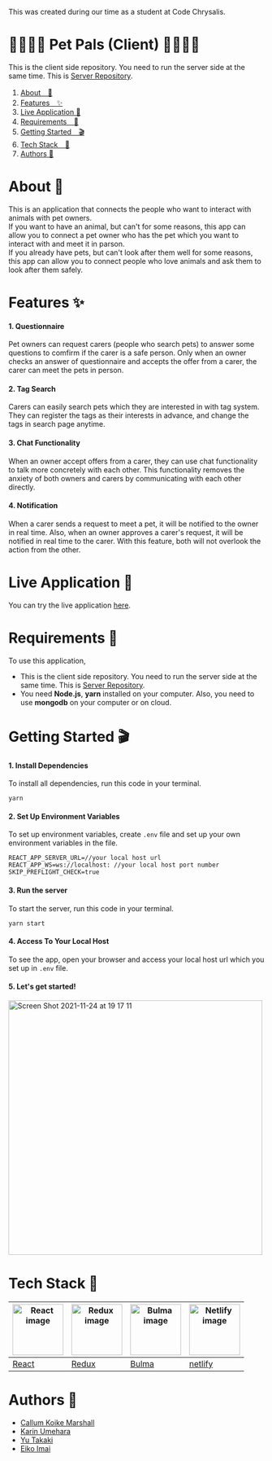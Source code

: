This was created during our time as a student at Code Chrysalis.
# 🐶🐢🐱🐰 Pet Pals (Client) 🦜🐷🐭🦦
This is the client side repository. You need to run the server side at the same time. This is [Server Repository](https://github.com/karin0216/pet-server).

1. [About　💁](#about-)
2. [Features　✨](#features-)
3. [Live Application 🌈](#live-application-)
4. [Requirements　🙏](#requirements-)
5. [Getting Started　🎬](#getting-started-)
6. [Tech Stack　🤖](#tech-stack-)
7. [Authors 📝](#authors-)

# About 💁
This is an application that connects the people who want to interact with animals with pet owners.  
If you want to have an animal, but can't for some reasons, this app can allow you to connect a pet owner who has the pet which you want to interact with and meet it in parson.  
If you already have pets, but can't look after them well for some reasons, this app can allow you to connect people who love animals and ask them to look after them safely.
# Features ✨
#### 1. Questionnaire
Pet owners can request carers (people who search pets) to answer some questions to comfirm if the carer is a safe person. Only when an owner checks an answer of questionnaire and accepts the offer from a carer, the carer can meet the pets in person.
#### 2. Tag Search
Carers can easily search pets which they are interested in with tag system. They can register the tags as their interests in advance, and change the tags in search page anytime.
#### 3. Chat Functionality
When an owner accept offers from a carer, they can use chat functionality to talk more concretely with each other. This functionality removes the anxiety of both owners and carers by communicating with each other directly.
#### 4. Notification
When a carer sends a request to meet a pet, it will be notified to the owner in real time. Also, when an owner approves a carer's request, it will be notified in real time to the carer. With this feature, both will not overlook the action from the other.  
# Live Application 🌈
You can try the live application [here](https://stupefied-leakey-aa78c8.netlify.app/).  
# Requirements 🙏
To use this application, 
* This is the client side repository. You need to run the server side at the same time. This is [Server Repository](https://github.com/karin0216/pet-server).
* You need **Node.js**, **yarn** installed on your computer. Also, you need to use **mongodb** on your computer or on cloud.
# Getting Started 🎬
#### 1. Install Dependencies
To install all dependencies, run this code in your terminal.
```
yarn
```
#### 2. Set Up Environment Variables
To set up environment variables, create ```.env``` file and set up your own environment variables in the file.
```
REACT_APP_SERVER_URL=//your local host url
REACT_APP_WS=ws://localhost: //your local host port number
SKIP_PREFLIGHT_CHECK=true
```
#### 3. Run the server  
To start the server, run this code in your terminal.
```
yarn start
```
#### 4. Access To Your Local Host
To see the app, open your browser and access your local host url which you set up in ```.env``` file.
#### 5. Let's get started!
<img width="500" alt="Screen Shot 2021-11-24 at 19 17 11" src="https://user-images.githubusercontent.com/83794734/143219860-ee33732a-67ce-4038-8d9d-40a292b4e1ab.png"> 
  
# Tech Stack 🤖  
|<img src="https://user-images.githubusercontent.com/83794734/143388086-2f543482-4c32-4d1b-9c10-00ea95769c8c.png" alt="React image" width="100">|<img src="https://user-images.githubusercontent.com/83794734/143385316-257a292f-799f-493e-967e-d721a2771734.png" alt="Redux image" width="100">|<img src="https://user-images.githubusercontent.com/83794734/143388023-1728a310-6365-4572-8dd3-8b3e29b7c99e.png" alt="Bulma image" width="100">|<img src="https://user-images.githubusercontent.com/83794734/143400683-4ad4938b-6696-43b3-929c-95d3f4d4d7cf.png" alt="Netlify image" width="100">|
|---|---|---|---|
|[React](https://reactjs.org/)|[Redux](https://redux-toolkit.js.org/)|[Bulma](https://bulma.io/)|[netlify](https://www.netlify.com/)|
# Authors 📝  
- [Callum Koike Marshall](https://github.com/marsc0388)
- [Karin Umehara](https://github.com/karin0216)
- [Yu Takaki](https://github.com/YuTakaki)
- [Eiko Imai](https://github.com/eiko0705)
